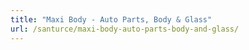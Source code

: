 ```yaml
---
title: "Maxi Body - Auto Parts, Body & Glass"
url: /santurce/maxi-body-auto-parts-body-and-glass/
---
```

